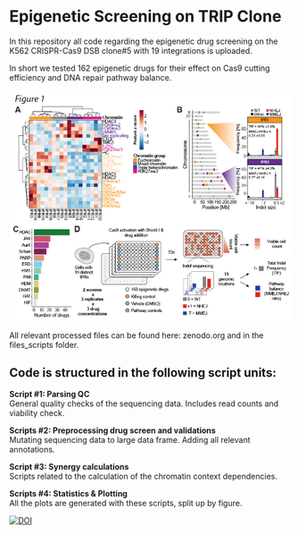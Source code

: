 # Epigenetic Screening on TRIP Clone
In this repository all code regarding the epigenetic drug screening on the K562 CRISPR-Cas9 DSB clone#5 with 19 integrations is uploaded. 

In short we tested 162 epigenetic drugs for their effect on Cas9 cutting efficiency and DNA repair pathway balance. 

![Figure 1. Overview of the reporter system and screen data.](Figure%201.png)

All relevant processed files can be found here: zenodo.org and in the files_scripts folder.

## Code is structured in the following script units:
**Script #1: Parsing QC**\
General quality checks of the sequencing data. Includes read counts and viability check.

**Scripts #2: Preprocessing drug screen and validations**\
Mutating sequencing data to large data frame. Adding all relevant annotations.

**Script #3: Synergy calculations**\
Scripts related to the calculation of the chromatin context dependencies.

**Scripts #4: Statistics & Plotting**\
All the plots are generated with these scripts, split up by figure.

[![DOI](https://zenodo.org/badge/DOI/10.5281/zenodo.11103982.svg)](https://doi.org/10.5281/zenodo.11103982)
